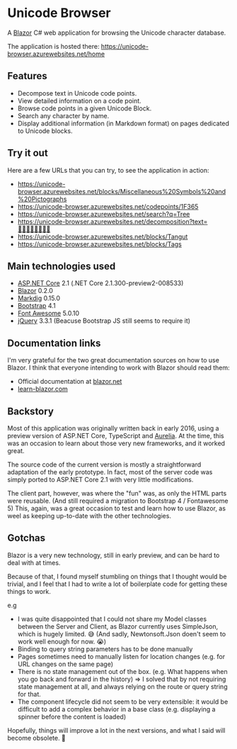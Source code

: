 ﻿# Unicode Browser

A [Blazor](https://blazor.net/) C# web application for browsing the Unicode character database.

The application is hosted there: https://unicode-browser.azurewebsites.net/home

## Features

* Decompose text in Unicode code points.
* View detailed information on a code point.
* Browse code points in a given Unicode Block.
* Search any character by name.
* Display additional information (in Markdown format) on pages dedicated to Unicode blocks.

## Try it out

 Here are a few URLs that you can try, to see the application in action:

* https://unicode-browser.azurewebsites.net/blocks/Miscellaneous%20Symbols%20and%20Pictographs
* https://unicode-browser.azurewebsites.net/codepoints/1F365
* https://unicode-browser.azurewebsites.net/search?q=Tree
* https://unicode-browser.azurewebsites.net/decomposition?text=👨🏿‍👩🏻‍👧🏽‍👦🏽
* https://unicode-browser.azurewebsites.net/blocks/Tangut
* https://unicode-browser.azurewebsites.net/blocks/Tags

## Main technologies used

* [ASP.NET Core](https://dot.net/) 2.1 (.NET Core 2.1.300-preview2-008533)
* [Blazor](https://blazor.net/) 0.2.0
* [Markdig](https://github.com/lunet-io/markdig) 0.15.0
* [Bootstrap](https://getbootstrap.com/) 4.1
* [Font Awesome](https://fontawesome.com/) 5.0.10
* [jQuery](https://jquery.com/) 3.3.1 (Beacuse Bootstrap JS still seems to require it)

## Documentation links

I'm very grateful for the two great documentation sources on how to use Blazor.
I think that everyone intending to work with Blazor should read them:

* Official documentation at [blazor.net](https://blazor.net/docs/index.html)
* [learn-blazor.com](https://learn-blazor.com/)

## Backstory

Most of this application was originally written back in early 2016, using a preview version of ASP.NET Core, TypeScript and [Aurelia](http://aurelia.io/).
At the time, this was an occasion to learn about those very new frameworks, and it worked great.

The source code of the current version is mostly a straightforward adaptation of the early prototype.
In fact, most of the server code was simply ported to ASP.NET Core 2.1 with very little modifications.

The client part, however, was where the "fun" was, as only the HTML parts were reusable. (And still required a migration to Bootstrap 4 / Fontawesome 5)
This, again, was a great occasion to test and learn how to use Blazor, as weel as keeping up-to-date with the other technologies.

## Gotchas

Blazor is a very new technology, still in early preview, and can be hard to deal with at times.

Because of that, I found myself stumbling on things that I thought would be trivial, and I feel that I had to write a lot of boilerplate code for getting these things to work.

e.g

* I was quite disappointed that I could not share my Model classes between the Server and Client, as Blazor currently uses SimpleJson, which is hugely limited. 😅
  (And sadly, Newtonsoft.Json doen't seem to work well enough for now. 😭)
* Binding to query string parameters has to be done manually
* Pages sometimes need to manually listen for location changes (e.g. for URL changes on the same page)
* There is no state management out of the box. (e.g. What happens when you go back and forward in the history)
  => I solved that by not requiring state management at all, and always relying on the route or query string for that.
* The component lifecycle did not seem to be very extensible: it would be difficult to add a complex behavior in a base class (e.g. displaying a spinner before the content is loaded)

Hopefully, things will improve a lot in the next versions, and what I said will become obsolete. 🙂
